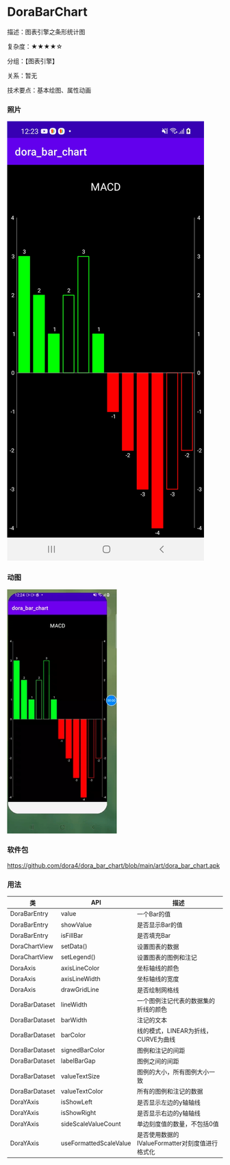 # DoraBarChart

描述：图表引擎之条形统计图

复杂度：★★★★☆

分组：【图表引擎】

关系：暂无

技术要点：基本绘图、属性动画

### 照片

![avatar](https://github.com/dora4/dora_bar_chart/blob/main/art/dora_bar_chart.jpg)

### 动图

![avatar](https://github.com/dora4/dora_bar_chart/blob/main/art/dora_bar_chart.gif)

### 软件包

https://github.com/dora4/dora_bar_chart/blob/main/art/dora_bar_chart.apk

### 用法

| 类            | API           | 描述                                       |
| ------------- | ------------- | ------------------------------------------ |
| DoraBarEntry    | value         | 一个Bar的值                                 |
| DoraBarEntry    | showValue     | 是否显示Bar的值                             |
| DoraBarEntry  | isFillBar     | 是否填充Bar      |
| DoraChartView | setData()     | 设置图表的数据                             |
| DoraChartView | setLegend()   | 设置图表的图例和注记                       |
| DoraAxis      | axisLineColor | 坐标轴线的颜色                             |
| DoraAxis      | axisLineWidth | 坐标轴线的宽度                             |
| DoraAxis      | drawGridLine  | 是否绘制网格线                             |
| DoraBarDataset  | lineWidth     | 一个图例注记代表的数据集的折线的颜色       |
| DoraBarDataset  | barWidth         | 注记的文本                                 |
| DoraBarDataset  | barColor          | 线的模式，LINEAR为折线，CURVE为曲线        |
| DoraBarDataset    | signedBarColor  | 图例和注记的间距                           |
| DoraBarDataset    | labelBarGap | 图例之间的间距                             |
| DoraBarDataset    | valueTextSize      | 图例的大小，所有图例大小一致               |
| DoraBarDataset    | valueTextColor       | 所有的图例和注记的数据                     |
| DoraYAxis    | isShowLeft          | 是否显示左边的y轴轴线 |
| DoraYAxis   | isShowRight         | 是否显示右边的y轴轴线      |
| DoraYAxis   | sideScaleValueCount    | 单边刻度值的数量，不包括0值                                 |
| DoraYAxis   | useFormattedScaleValue     | 是否使用数据的IValueFormatter对刻度值进行格式化                                 |
